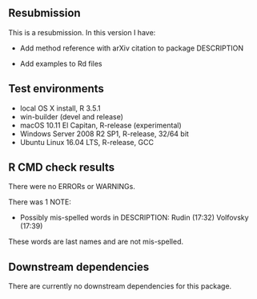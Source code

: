 Resubmission
------------

This is a resubmission. In this version I have:

-   Add method reference with arXiv citation to package DESCRIPTION

-   Add examples to Rd files

Test environments
-----------------

-   local OS X install, R 3.5.1
-   win-builder (devel and release)
-   macOS 10.11 El Capitan, R-release (experimental)
-   Windows Server 2008 R2 SP1, R-release, 32/64 bit
-   Ubuntu Linux 16.04 LTS, R-release, GCC

R CMD check results
-------------------

There were no ERRORs or WARNINGs.

There was 1 NOTE:

-   Possibly mis-spelled words in DESCRIPTION: Rudin (17:32) Volfovsky
    (17:39)

These words are last names and are not mis-spelled.

Downstream dependencies
-----------------------

There are currently no downstream dependencies for this package.
